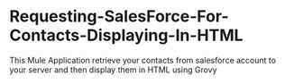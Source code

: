 # Requesting-SalesForce-For-Contacts-Displaying-In-HTML
This Mule Application retrieve your contacts from salesforce account to your server and then display them in HTML using Grovy
